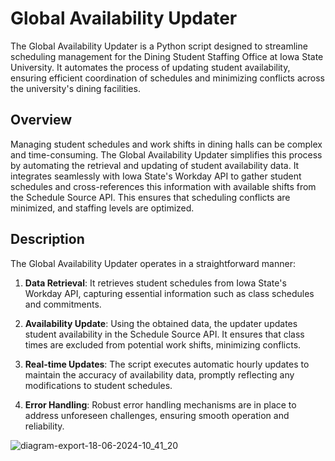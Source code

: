 # Global Availability Updater

The Global Availability Updater is a Python script designed to streamline scheduling management for the Dining Student Staffing Office at Iowa State University. It automates the process of updating student availability, ensuring efficient coordination of schedules and minimizing conflicts across the university's dining facilities.

## Overview

Managing student schedules and work shifts in dining halls can be complex and time-consuming. The Global Availability Updater simplifies this process by automating the retrieval and updating of student availability data. It integrates seamlessly with Iowa State's Workday API to gather student schedules and cross-references this information with available shifts from the Schedule Source API. This ensures that scheduling conflicts are minimized, and staffing levels are optimized.

## Description

The Global Availability Updater operates in a straightforward manner:

1. **Data Retrieval**: It retrieves student schedules from Iowa State's Workday API, capturing essential information such as class schedules and commitments.

2. **Availability Update**: Using the obtained data, the updater updates student availability in the Schedule Source API. It ensures that class times are excluded from potential work shifts, minimizing conflicts.

3. **Real-time Updates**: The script executes automatic hourly updates to maintain the accuracy of availability data, promptly reflecting any modifications to student schedules.

4. **Error Handling**: Robust error handling mechanisms are in place to address unforeseen challenges, ensuring smooth operation and reliability.

![diagram-export-18-06-2024-10_41_20](https://github.com/benjamintowle04/GlobalAvailabilityUpdater/assets/170199259/dede0de1-61a4-4560-bc96-ce1ff0851a56)

